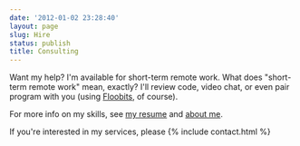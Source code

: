 ```yaml
---
date: '2012-01-02 23:28:40'
layout: page
slug: Hire
status: publish
title: Consulting
---
```


Want my help? I'm available for short-term remote work. What does "short-term remote work" mean, exactly? I'll review code, video chat, or even pair program with you (using [Floobits](https://floobits.com/), of course).

For more info on my skills, see [my resume](/resume/) and [about me](/about/).

If you're interested in my services, please {% include contact.html %}
